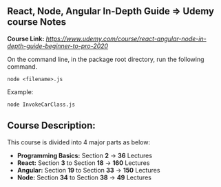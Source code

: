 ## React, Node, Angular In-Depth Guide => Udemy course Notes

**Course Link:** *https://www.udemy.com/course/react-angular-node-in-depth-guide-beginner-to-pro-2020*

On the command line, in the package root directory, run the following command.
```node
node <filename>.js
```
Example:
```node
node InvokeCarClass.js
```

Course Description:
-------------------
This course is divided into 4 major parts as below:
* **Programming Basics:** Section **2** -> **36** Lectures
* **React:** Section **3** to Section **18** -> **160** Lectures
* **Angular:** Section **19** to Section **33** -> **150** Lectures
* **Node:** Section **34** to Section **38** -> **49** Lectures
